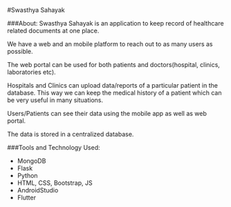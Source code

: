 #Swasthya Sahayak

###About:
Swasthya Sahayak is an application to keep record of healthcare related documents at one place.

We have a web and an mobile platform to reach out to as many users as possible.

The web portal can be used for both patients and doctors(hospital, clinics, laboratories etc).

Hospitals and Clinics can upload data/reports of a particular patient in the database. This way we can keep the medical
history of a patient which can be very useful in many situations.

Users/Patients can see their data using the mobile app as well as web portal.

The data is stored in a centralized database.


###Tools and Technology Used:
* MongoDB
* Flask
* Python
* HTML, CSS, Bootstrap, JS
* AndroidStudio
* Flutter